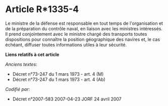 # Article R*1335-4

Le ministre de la défense est responsable en tout temps de l'organisation et de la préparation du contrôle naval, en liaison
avec les ministres intéressés. Il prend conjointement avec le ministre chargé des transports toutes dispositions pour
connaître la position géographique des navires et, le cas échéant, diffuser toutes informations utiles à leur sécurité.

**Liens relatifs à cet article**

_Anciens textes_:

  - Décret n°73-247 du 1 mars 1973 - art. 4 (M)
  - Décret n°73-247 du 1 mars 1973 - art. 4 (Ab)

_Codifié par_:

  - Décret n°2007-583 2007-04-23 JORF 24 avril 2007
